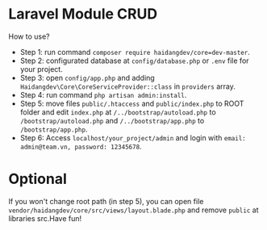 # Laravel Module CRUD
How to use?
- Step 1: run command `composer require haidangdev/core=dev-master`.
- Step 2: configurated database at `config/database.php` or `.env` file for your project.
- Step 3: open `config/app.php` and adding `Haidangdev\Core\CoreServiceProvider::class` in `providers` array.
- Step 4: run command `php artisan admin:install`.
- Step 5: move files `public/.htaccess` and `public/index.php` to ROOT folder and edit `index.php` at `/../bootstrap/autoload.php` to `/bootstrap/autoload.php` and `/../bootstrap/app.php` to `/bootstrap/app.php`.
- Step 6: Access `localhost/your_project/admin` and login with `email: admin@team.vn, password: 12345678`.
# Optional
If you won't change root path (in step 5), you can open file `vendor/haidangdev/core/src/views/layout.blade.php` and remove `public` at libraries src.Have fun!

